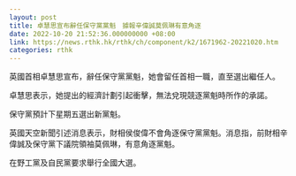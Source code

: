 ```yaml
---
layout: post
title: 卓慧思宣布辭任保守黨黨魁　據報辛偉誠莫佩琳有意角逐
date: 2022-10-20 21:52:36.000000000 +08:00
link: https://news.rthk.hk/rthk/ch/component/k2/1671962-20221020.htm
categories: rthk
---
```


英國首相卓慧思宣布，辭任保守黨黨魁，她會留任首相一職，直至選出繼任人。

卓慧思表示，她提出的經濟計劃引起衝擊，無法兌現競逐黨魁時所作的承諾。

保守黨預計下星期五選出新黨魁。

英國天空新聞引述消息表示，財相侯俊偉不會角逐保守黨黨魁。消息指，前財相辛偉誠及保守黨下議院領袖莫佩琳，有意角逐黨魁。

在野工黨及自民黨要求舉行全國大選。
